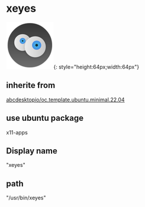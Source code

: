 # xeyes
![circle_xfce4-eyes.svg](/applications/icons/circle_xfce4-eyes.svg){: style="height:64px;width:64px"}
## inherite from
[abcdesktopio/oc.template.ubuntu.minimal.22.04](abcdesktopio/oc.template.ubuntu.minimal.22.04.md)
## use ubuntu package
x11-apps
## Display name
"xeyes"
## path
"/usr/bin/xeyes"
